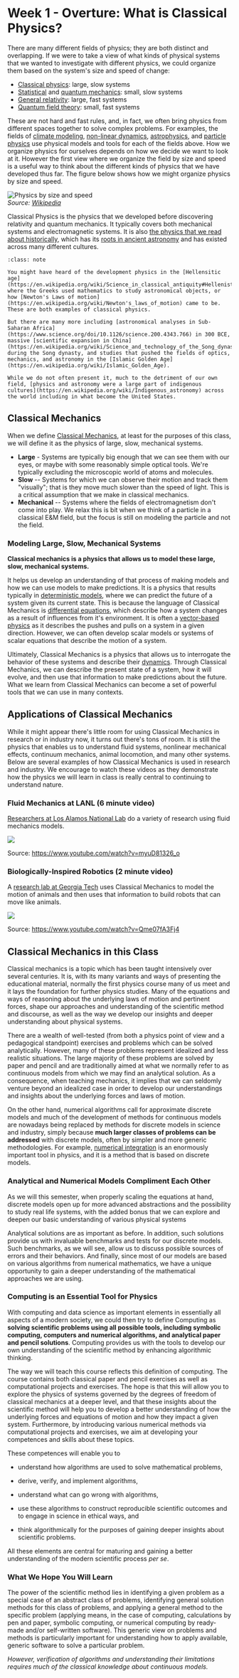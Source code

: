 # Week 1 - Overture: What is Classical Physics?

There are many different fields of physics; they are both distinct and overlapping. If we were to take a view of what kinds of physical systems that we wanted to investigate with different physics, we could organize them based on the system's size and speed of change:

- [Classical physics](https://en.wikipedia.org/wiki/Classical_physics): large, slow systems
- [Statistical](https://en.wikipedia.org/wiki/Statistical_mechanics) and [quantum mechanics](https://en.wikipedia.org/wiki/Quantum_mechanics): small, slow systems
- [General relativity](https://en.wikipedia.org/wiki/General_relativity): large, fast systems
- [Quantum field theory](https://en.wikipedia.org/wiki/Quantum_field_theory): small, fast systems

These are not hard and fast rules, and, in fact, we often bring physics from different spaces together to solve complex problems. For examples, the fields of [climate modeling](https://en.wikipedia.org/wiki/Climate_model), [non-linear dynamics](https://en.wikipedia.org/wiki/Nonlinear_system), [astrophysics](https://en.wikipedia.org/wiki/Astrophysics), and [particle physics](https://en.wikipedia.org/wiki/Particle_physics) use physical models and tools for each of the fields above. How we organize physics for ourselves depends on how we decide we want to look at it. However the first view where we organize the field by size and speed is a useful way to think about the different kinds of physics that we have developed thus far. The figure below shows how we might organize physics by size and speed.

![Physics by size and speed](../images/notes/week1/640px-Modernphysicsfields.svg.png)<br>
*Source: [Wikipedia](https://commons.wikimedia.org/wiki/File:Modernphysicsfields.svg)*

Classical Physics is the physics that we developed before discovering relativity and quantum mechanics. It typically covers both mechanical systems and electromagnetic systems. It is also [the physics that we read about historically](https://en.wikipedia.org/wiki/History_of_physics), which has its [roots in ancient astronomy](https://en.wikipedia.org/wiki/History_of_astronomy) and has existed across many different cultures. 

```{admonition} Wherever there were people, there was Classical Physics.
:class: note

You might have heard of the development physics in the [Hellensitic age](https://en.wikipedia.org/wiki/Science_in_classical_antiquity#Hellenistic_age) where the Greeks used mathematics to study astronomical objects, or how [Newton's Laws of motion](https://en.wikipedia.org/wiki/Newton's_laws_of_motion) came to be. These are both examples of classical physics. 

But there are many more including [astronomical analyses in Sub-Saharan Africa](https://www.science.org/doi/10.1126/science.200.4343.766) in 300 BCE, massive [scientific expansion in China](https://en.wikipedia.org/wiki/Science_and_technology_of_the_Song_dynasty) during the Song dynasty, and studies that pushed the fields of optics, mechanics, and astronomy in the [Islamic Golden Age](https://en.wikipedia.org/wiki/Islamic_Golden_Age). 

While we do not often present it, much to the detriment of our own field, [physics and astronomy were a large part of indigenous cultures](https://en.wikipedia.org/wiki/Indigenous_astronomy) across the world including in what become the United States. 
```

## Classical Mechanics

When we define [Classical Mechanics](https://en.wikipedia.org/wiki/Classical_mechanics), at least for the purposes of this class, we will define it as the physics of large, slow, mechanical systems.

- **Large** - Systems are typically big enough that we can see them with our eyes, or maybe with some reasonably simple optical tools. We're typically excluding the microscopic world of atoms and molecules.
- **Slow** -- Systems for which we can observe their motion and track them "visually"; that is they move much slower than the speed of light. This is a critical assumption that we make in classical mechanics.
- **Mechanical** -- Systems where the fields of electromagnetism don't come into play. We relax this is bit when we think of a particle in a classical E&M field, but the focus is still on modeling the particle and not the field.

### Modeling Large, Slow, Mechanical Systems

**Classical mechanics is a physics that allows us to model these large, slow, mechanical systems.**

It helps us develop an understanding of that process of making models and how we can use models to make predictions. It is a physics that results typically in [deterministic models](https://en.wikipedia.org/wiki/Determinism), where we can predict the future of a system given its current state. This is because the language of Classical Mechanics is [differential equations](https://en.wikipedia.org/wiki/Differential_equation), which describe how a system changes as a result of influences from it's environment. It is often a [vector-based physics](<https://en.wikipedia.org/wiki/Vector_(mathematics_and_physics)>) as it describes the pushes and pulls on a system in a given direction. However, we can often develop scalar models or systems of scalar equations that describe the motion of a system.

Ultimately, Classical Mechanics is a physics that allows us to interrogate the behavior of these systems and describe their [dynamics](<https://en.wikipedia.org/wiki/Dynamics_(mechanics)>). Through Classical Mechanics, we can describe the present state of a system, how it will evolve, and then use that information to make predictions about the future. What we learn from Classical Mechanics can become a set of powerful tools that we can use in many contexts.


## Applications of Classical Mechanics

While it might appear there's little room for using Classical Mechanics in research or in industry now, it turns out there's tons of room. It is still the physics that enables us to understand fluid systems, nonlinear mechanical effects, continuum mechanics, animal locomotion, and many other systems. Below are several examples of how Classical Mechanics is used in research and industry. We encourage to watch these videos as they demonstrate how the physics we will learn in class is really central to continuing to understand nature.


### Fluid Mechanics at LANL (6 minute video)

[Researchers at Los Alamos National Lab](https://www.lanl.gov/org/ddste/aldsc/theoretical/fluid-dynamics-solid-mechanics/index.php) do a variety of research using fluid mechanics models.


[![](../images/notes/week1/myuD81326_o.jpg)](https://youtube.com/watch?v=myuD81326_o)

Source: <https://www.youtube.com/watch?v=myuD81326_o>

### Biologically-Inspired Robotics (2 minute video)

A [research lab at Georgia Tech](https://crablab.gatech.edu/) uses Classical Mechanics to model the motion of animals and then uses that information to build robots that can move like animals.

[![](../images/notes/week1/Qme07fA3Fj4.jpg)](https://youtube.com/watch?v=Qme07fA3Fj4)

Source: <https://www.youtube.com/watch?v=Qme07fA3Fj4>

## Classical Mechanics in this Class

Classical mechanics is a topic which has been taught intensively over
several centuries. It is, with its many variants and ways of
presenting the educational material, normally the first physics
course many of us meet and it lays the foundation for further physics
studies. Many of the equations and ways of reasoning about the
underlying laws of motion and pertinent forces, shape our approaches and understanding
of the scientific method and discourse, as well as the way we develop our insights
and deeper understanding about physical systems.


There are a wealth of
well-tested (from both a physics point of view and a pedagogical
standpoint) exercises and problems which can be solved
analytically. However, many of these problems represent idealized and
less realistic situations. The large majority of these problems are
solved by paper and pencil and are traditionally aimed
at what we normally refer to as continuous models from which we may find an analytical solution. As a consequence,
when teaching mechanics, it implies that we can seldomly venture beyond an idealized case
in order to develop our understandings and insights about the
underlying forces and laws of motion.

On the other hand, numerical algorithms call for approximate discrete
models and much of the development of methods for continuous models
are nowadays being replaced by methods for discrete models in science and
industry, simply because **much larger classes of problems can be addressed** with discrete models, often by simpler and more
generic methodologies. For example, [numerical integration](https://en.wikipedia.org/wiki/Numerical_integration) is an enormously important tool in physics, and it is a method that is based on discrete models.

### Analytical and Numerical Models Compliment Each Other

As we will this semester, when properly scaling the equations at hand,
discrete models open up for more advanced abstractions and the possibility to
study real life systems, with the added bonus that we can explore and
deepen our basic understanding of various physical systems

Analytical solutions are as important as before. In addition, such
solutions provide us with invaluable benchmarks and tests for our
discrete models. Such benchmarks, as we will see, allow us
to discuss possible sources of errors and their behaviors. And
finally, since most of our models are based on various algorithms from
numerical mathematics, we have a unique opportunity to gain a deeper
understanding of the mathematical approaches we are using.

### Computing is an Essential Tool for Physics

With computing and data science as important elements in essentially
all aspects of a modern society, we could then try to define Computing as
**solving scientific problems using all possible tools, including
symbolic computing, computers and numerical algorithms, and analytical
paper and pencil solutions**.
Computing provides us with the tools to develop our own understanding of the scientific method by enhancing algorithmic thinking.

The way we will teach this course reflects
this definition of computing. The course contains both classical paper
and pencil exercises as well as computational projects and exercises. The
hope is that this will allow you to explore the physics of systems
governed by the degrees of freedom of classical mechanics at a deeper
level, and that these insights about the scientific method will help
you to develop a better understanding of how the underlying forces and
equations of motion and how they impact a given system. Furthermore, by introducing various numerical methods
via computational projects and exercises, we aim at developing your competences and skills about these topics.

These competences will enable you to

- understand how algorithms are used to solve mathematical problems,

- derive, verify, and implement algorithms,

- understand what can go wrong with algorithms,

- use these algorithms to construct reproducible scientific outcomes and to engage in science in ethical ways, and

- think algorithmically for the purposes of gaining deeper insights about scientific problems.

All these elements are central for maturing and gaining a better understanding of the modern scientific process _per se_.

### What We Hope You Will Learn

The power of the scientific method lies in identifying a given problem
as a special case of an abstract class of problems, identifying
general solution methods for this class of problems, and applying a
general method to the specific problem (applying means, in the case of
computing, calculations by pen and paper, symbolic computing, or
numerical computing by ready-made and/or self-written software). This
generic view on problems and methods is particularly important for
understanding how to apply available, generic software to solve a
particular problem.

_However, verification of algorithms and understanding their limitations requires much of the classical knowledge about continuous models._



